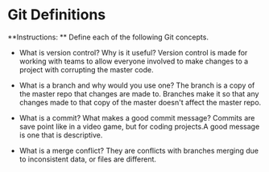 # Git Definitions

**Instructions: ** Define each of the following Git concepts.

* What is version control?  Why is it useful?
Version control is made for working with teams to allow everyone involved to make changes to a project with corrupting the master code.

* What is a branch and why would you use one?
The branch is a copy of the master repo that changes are made to. Branches make it so that any changes made to that copy of the master doesn't affect the master repo.

* What is a commit? What makes a good commit message?
Commits are save point like in a video game, but for coding projects.A good message is one that is descriptive.

* What is a merge conflict?
They are conflicts with branches merging due to inconsistent data, or files are different.